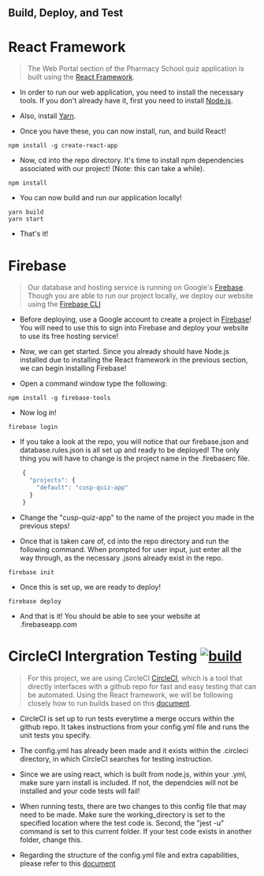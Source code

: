 ## Build, Deploy, and Test 
# React Framework

> The Web Portal section of the Pharmacy School quiz application is built using the [React Framework](https://reactjs.org/).


* In order to run our web application, you need to install the necessary tools. If you don't already have it, first you need to install [Node.js](https://nodejs.org/en/download/).

* Also, install [Yarn](https://yarnpkg.com/lang/en/docs/install/).

* Once you have these, you can now install, run, and build React!
```
npm install -g create-react-app
```
* Now, cd into the repo directory. It's time to install npm dependencies associated with our project! (Note: this can take a while).

```
npm install
```

* You can now build and run our application locally!

```
yarn build
yarn start
```

* That's it!

# Firebase

> Our database and hosting service is running on Google's [Firebase](https://firebase.google.com). Though you are able to run our project locally, we deploy our website using the [Firebase CLI](https://firebase.google.com/docs/cli/)

* Before deploying, use a Google account to create a project in [Firebase](https://console.firebase.google.com/u/0/)! You will need to use this to sign into Firebase and deploy your website to use its free hosting service!

* Now, we can get started. Since you already should have Node.js installed due to installing the React framework in the previous section, we can begin installing Firebase!

* Open a command window type the following:
```
npm install -g firebase-tools
```
* Now log in!
```
firebase login
```

* If you take a look at the repo, you will notice that our firebase.json and database.rules.json is all set up and ready to be deployed! The only thing you will have to change is the project name in the .firebaserc file.

```js
	{
	  "projects": {
	    "default": "cusp-quiz-app"
	  }
	}
```

* Change the "cusp-quiz-app" to the name of the project you made in the previous steps!

* Once that is taken care of, cd into the repo directory and run the following command. When prompted for user input, just enter all the way through, as the necessary .jsons already exist in the repo.

```
firebase init
```
* Once this is set up, we are ready to deploy!

```
firebase deploy
```

* And that is it! You should be able to see your website at <yourprojectname>.firebaseapp.com


# CircleCI Intergration Testing [![build](https://circleci.com/gh/ChapmanCPSC/SE-498-Backend.png?style=shield&circle-token=76c4b73a28b85f2ccdc01619ca1bf04babbd5f0a)](https://circleci.com/gh/ChapmanCPSC/SE-498-Backend)

> For this project, we are using CircleCI [CircleCI](https://circleci.com/), which is a tool that directly interfaces with a github repo for fast and easy testing that can be automated.
> Using the React framework, we will be following closely how to run builds based on this [document](https://medium.com/@Zaccc123/https-medium-com-zaccc123-continuous-integration-and-deployment-setup-for-react-app-7b5f4bd76cdd).

* CircleCI is set up to run tests everytime a merge occurs within the github repo. It takes instructions from your config.yml file and runs the unit tests you specify.

* The config.yml has already been made and it exists within the .circleci directory, in which CircleCI searches for testing instruction.

* Since we are using react, which is built from node.js, within your .yml, make sure yarn install is included. If not, the dependcies will not be installed and your code tests will fail!

* When running tests, there are two changes to this config file that may need to be made. Make sure the working_directory is set to the specified location where the test code is. Second, the "jest -u" command is set to this current folder. If your test code exists in another folder, change this.

* Regarding the structure of the config.yml file and extra capabilities, please refer to this [document](https://circleci.com/docs/2.0/sample-config/)



